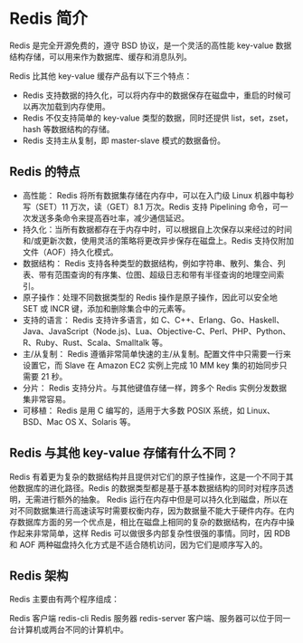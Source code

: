 
# Redis 简介

Redis 是完全开源免费的，遵守 BSD 协议，是一个灵活的高性能 key-value 数据结构存储，可以用来作为数据库、缓存和消息队列。

Redis 比其他 key-value 缓存产品有以下三个特点：
+ Redis 支持数据的持久化，可以将内存中的数据保存在磁盘中，重启的时候可以再次加载到内存使用。
+ Redis 不仅支持简单的 key-value 类型的数据，同时还提供 list，set，zset，hash 等数据结构的存储。
+ Redis 支持主从复制，即 master-slave 模式的数据备份。

## Redis 的特点

+ 高性能： Redis 将所有数据集存储在内存中，可以在入门级 Linux 机器中每秒写（SET）11 万次，读（GET）8.1 万次。Redis 支持 Pipelining 命令，可一次发送多条命令来提高吞吐率，减少通信延迟。
+ 持久化：当所有数据都存在于内存中时，可以根据自上次保存以来经过的时间和/或更新次数，使用灵活的策略将更改异步保存在磁盘上。Redis 支持仅附加文件（AOF）持久化模式。
+ 数据结构： Redis 支持各种类型的数据结构，例如字符串、散列、集合、列表、带有范围查询的有序集、位图、超级日志和带有半径查询的地理空间索引。
+ 原子操作：处理不同数据类型的 Redis 操作是原子操作，因此可以安全地 SET 或 INCR 键，添加和删除集合中的元素等。
+ 支持的语言： Redis 支持许多语言，如 C、C++、Erlang、Go、Haskell、Java、JavaScript（Node.js)、Lua、Objective-C、Perl、PHP、Python、R、Ruby、Rust、Scala、Smalltalk 等。
+ 主/从复制： Redis 遵循非常简单快速的主/从复制。配置文件中只需要一行来设置它，而 Slave 在 Amazon EC2 实例上完成 10 MM key 集的初始同步只需要 21 秒。
+ 分片： Redis 支持分片。与其他键值存储一样，跨多个 Redis 实例分发数据集非常容易。
+ 可移植： Redis 是用 C 编写的，适用于大多数 POSIX 系统，如 Linux、BSD、Mac OS X、Solaris 等。

## Redis 与其他 key-value 存储有什么不同？
Redis 有着更为复杂的数据结构并且提供对它们的原子性操作，这是一个不同于其他数据库的进化路径。Redis 的数据类型都是基于基本数据结构的同时对程序员透明，无需进行额外的抽象。
Redis 运行在内存中但是可以持久化到磁盘，所以在对不同数据集进行高速读写时需要权衡内存，因为数据量不能大于硬件内存。在内存数据库方面的另一个优点是，相比在磁盘上相同的复杂的数据结构，在内存中操作起来非常简单，这样 Redis 可以做很多内部复杂性很强的事情。同时，因 RDB 和 AOF 两种磁盘持久化方式是不适合随机访问，因为它们是顺序写入的。

## Redis 架构
Redis 主要由有两个程序组成：

Redis 客户端 redis-cli
Redis 服务器 redis-server
客户端、服务器可以位于同一台计算机或两台不同的计算机中。
